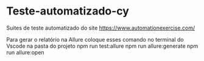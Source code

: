 # Teste-automatizado-cy
Suites de teste automatizado do site https://www.automationexercise.com/  

Para gerar o relatório na Allure coloque esses comando no terminal do Vscode na pasta do projeto
npm run test:allure
npm run allure:generate
npm run allure:open
